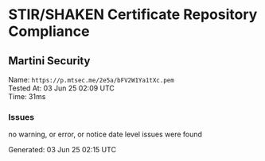 # STIR/SHAKEN Certificate Repository Compliance

## Martini Security

Name: `https://p.mtsec.me/2e5a/bFV2W1Ya1tXc.pem`\
Tested At: 03 Jun 25 02:09 UTC\
Time: 31ms

### Issues

no warning, or error, or notice date level issues were found

Generated: 03 Jun 25 02:15 UTC